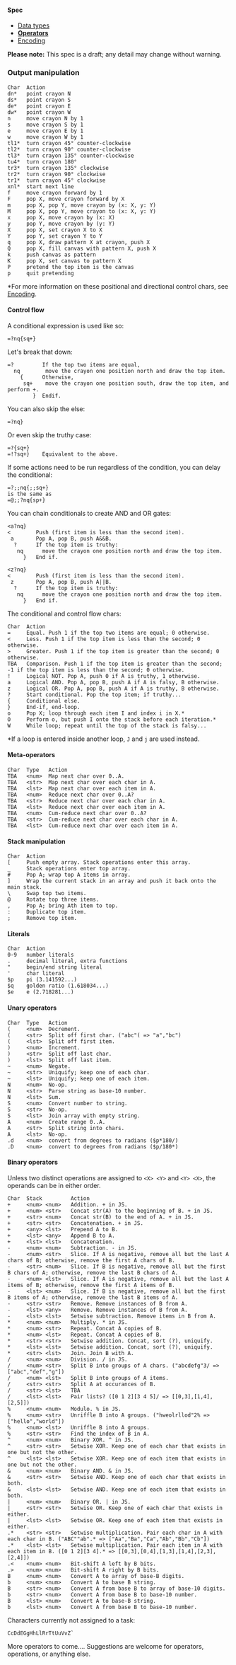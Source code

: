 #### Spec
- [Data types](https://github.com/ETHproductions/Crayon/blob/master/docs/Data%20types.md)
- [**Operators**](https://github.com/ETHproductions/Crayon/blob/master/docs/Operators.md)
- [Encoding](https://github.com/ETHproductions/Crayon/blob/master/docs/Encoding.md)

**Please note:** This spec is a draft; any detail may change without warning.

### Output manipulation

    Char  Action
    dn*   point crayon N
    ds*   point crayon S
    de*   point crayon E
    dw*   point crayon W
    n     move crayon N by 1
    s     move crayon S by 1
    e     move crayon E by 1
    w     move crayon W by 1
    tl1*  turn crayon 45° counter-clockwise
    tl2*  turn crayon 90° counter-clockwise
    tl3*  turn crayon 135° counter-clockwise
    tu4*  turn crayon 180°
    tr3*  turn crayon 135° clockwise
    tr2*  turn crayon 90° clockwise
    tr1*  turn crayon 45° clockwise
    xnl*  start next line
    f     move crayon forward by 1
    F     pop X, move crayon forward by X
    m     pop X, pop Y, move crayon by (x: X, y: Y)
    M     pop X, pop Y, move crayon to (x: X, y: Y)
    x     pop X, move crayon by (x: X)
    y     pop Y, move crayon by (y: Y)
    X     pop X, set crayon X to X
    Y     pop Y, set crayon Y to Y
    q     pop X, draw pattern X at crayon, push X
    Q     pop X, fill canvas with pattern X, push X
    k     push canvas as pattern
    K     pop X, set canvas to pattern X
    P     pretend the top item is the canvas
    p     quit pretending

*For more information on these positional and directional control chars, see [Encoding](https://github.com/ETHproductions/Crayon/blob/master/docs/Encoding.md).

#### Control flow

A conditional expression is used like so:

    =?nq{sq+}
    
Let's break that down:

    =?         If the top two items are equal,
      nq        move the crayon one position north and draw the top item.
        {      Otherwise,
         sq+    move the crayon one position south, draw the top item, and perform +.
            }  Endif.

You can also skip the else:

    =?nq}

Or even skip the truthy case:

    =?{sq+}
	=!?sq+}    Equivalent to the above.
    
If some actions need to be run regardless of the condition, you can delay the conditional:

    =?;;nq{;;sq+}
    is the same as
    =@;;?nq{sp+}

You can chain conditionals to create AND and OR gates:

    <a?nq}
    <        Push (first item is less than the second item).
     a       Pop A, pop B, push A&&B.
      ?      If the top item is truthy:
	   nq      move the crayon one position north and draw the top item.
         }   End if.

    <z?nq}
    <        Push (first item is less than the second item).
     z       Pop A, pop B, push A||B.
      ?      If the top item is truthy:
	   nq      move the crayon one position north and draw the top item.
         }   End if.
		 
The conditional and control flow chars:

    Char  Action
    =     Equal. Push 1 if the top two items are equal; 0 otherwise.
    <     Less. Push 1 if the top item is less than the second; 0 otherwise.
    >     Greater. Push 1 if the top item is greater than the second; 0 otherwise.
	TBA   Comparison. Push 1 if the top item is greater than the second; -1 if the top item is less than the second; 0 otherwise.
    !     Logical NOT. Pop A, push 0 if A is truthy, 1 otherwise.
    a     Logical AND. Pop A, pop B, push A if A is falsy, B otherwise.
    z     Logical OR. Pop A, pop B, push A if A is truthy, B otherwise.
    ?     Start conditional. Pop the top item; if truthy...
    {     Conditional else.
    }     End-if, end-loop.
    o     Pop X; loop through each item I and index i in X.*
    O     Perform o, but push I onto the stack before each iteration.*
	W     While loop; repeat until the top of the stack is falsy...

*If a loop is entered inside another loop, `J` and `j` are used instead.

#### Meta-operators

    Char  Type   Action
    TBA   <num>  Map next char over 0..A.
    TBA   <str>  Map next char over each char in A.
    TBA   <lst>  Map next char over each item in A.
    TBA   <num>  Reduce next char over 0..A?
    TBA   <str>  Reduce next char over each char in A.
    TBA   <lst>  Reduce next char over each item in A.
    TBA   <num>  Cum-reduce next char over 0..A?
    TBA   <str>  Cum-reduce next char over each char in A.
    TBA   <lst>  Cum-reduce next char over each item in A.

#### Stack manipulation

    Char  Action
    [     Push empty array. Stack operations enter this array.
    _     Stack operations enter top array.
	#     Pop A; wrap top A items in array.
    ]     Wrap the current stack in an array and push it back onto the main stack.
    \     Swap top two items.
	@     Rotate top three items.
    ,     Pop A; bring Ath item to top.
    :     Duplicate top item.
    ;     Remove top item.

#### Literals

    Char  Action
    0-9   number literals
    .     decimal literal, extra functions
    "     begin/end string literal
    '     char literal
    $p    pi (3.141592...)
    $q    golden ratio (1.618034...)
    $e    e (2.718281...)

#### Unary operators

    Char  Type   Action
    (     <num>  Decrement.
    (     <str>  Split off first char. ("abc"( => "a","bc")
    (     <lst>  Split off first item.
    )     <num>  Increment.
    )     <str>  Split off last char.
    )     <lst>  Split off last item.
    ~     <num>  Negate.
    ~     <str>  Uniquify; keep one of each char.
    ~     <lst>  Uniquify; keep one of each item.
    N     <num>  No-op.
    N     <str>  Parse string as base-10 number.
    N     <lst>  Sum.
    S     <num>  Convert number to string.
    S     <str>  No-op.
    S     <lst>  Join array with empty string.
    A     <num>  Create range 0..A.
    A     <str>  Split string into chars.
    A     <lst>  No-op.
    .d    <num>  convert from degrees to radians ($p*180/)
    .D    <num>  convert to degrees from radians ($p/180*)

#### Binary operators

Unless two distinct operations are assigned to `<X> <Y>` and `<Y> <X>`, the operands can be in either order.

    Char  Stack         Action
    +     <num> <num>   Addition. + in JS.
    +     <num> <str>   Concat str(A) to the beginning of B. + in JS.
    +     <str> <num>   Concat str(B) to the end of A. + in JS.
    +     <str> <str>   Concatenation. + in JS.
    +     <any> <lst>   Prepend A to B.
    +     <lst> <any>   Append B to A.
    +     <lst> <lst>   Concatenation.
    -     <num> <num>   Subtraction. - in JS.
    -     <num> <str>   Slice. If A is negative, remove all but the last A chars of B; otherwise, remove the first A chars of B.
    -     <str> <num>   Slice. If B is negative, remove all but the first B chars of A; otherwise, remove the last B chars of A.
    -     <num> <lst>   Slice. If A is negative, remove all but the last A items of B; otherwise, remove the first A items of B.
    -     <lst> <num>   Slice. If B is negative, remove all but the first B items of A; otherwise, remove the last B items of A.
    -     <str> <str>   Remove. Remove instances of B from A.
    -     <lst> <any>   Remove. Remove instances of B from A.
    -     <lst> <lst>   Setwise subtraction. Remove items in B from A.
    *     <num> <num>   Multiply. * in JS.
    *     <num> <str>   Repeat. Concat A copies of B.
    *     <num> <lst>   Repeat. Concat A copies of B.
    *     <str> <str>   Setwise addition. Concat, sort (?), uniquify.
    *     <lst> <lst>   Setwise addition. Concat, sort (?), uniquify.
    *     <str> <lst>   Join. Join B with A.
    /     <num> <num>   Division. / in JS.
    /     <num> <str>   Split B into groups of A chars. ("abcdefg"3/ => ["abc","def","g"])
    /     <num> <lst>   Split B into groups of A items.
    /     <str> <str>   Split A at occurances of B.
    /     <str> <lst>   TBA
    /     <lst> <lst>   Pair lists? ([0 1 2][3 4 5]/ => [[0,3],[1,4],[2,5]])
    %     <num> <num>   Modulo. % in JS.
    %     <num> <str>   Unriffle B into A groups. ("hweolrllod"2% => ["hello","world"])
    %     <num> <lst>   Unriffle B into A groups.
    %     <str> <str>   Find the index of B in A.
    ^     <num> <num>   Binary XOR. ^ in JS.
    ^     <str> <str>   Setwise XOR. Keep one of each char that exists in one but not the other.
    ^     <lst> <lst>   Setwise XOR. Keep one of each item that exists in one but not the other.
    &     <num> <num>   Binary AND. & in JS.
    &     <str> <str>   Setwise AND. Keep one of each char that exists in both.
    &     <lst> <lst>   Setwise AND. Keep one of each item that exists in both.
    |     <num> <num>   Binary OR. | in JS.
    |     <str> <str>   Setwise OR. Keep one of each char that exists in either.
    |     <lst> <lst>   Setwise OR. Keep one of each item that exists in either.
    .*    <str> <str>   Setwise multiplication. Pair each char in A with each char in B. ("ABC""ab".* => ["Aa","Ba","Ca","Ab","Bb","Cb"])
    .*    <lst> <lst>   Setwise multiplication. Pair each item in A with each item in B. ([0 1 2][3 4].* => [[0,3],[0,4],[1,3],[1,4],[2,3],[2,4]])
    .<    <num> <num>   Bit-shift A left by B bits.
    .>    <num> <num>   Bit-shift A right by B bits.
	B     <num> <num>   Convert A to array of base-B digits.
	b     <num> <num>   Convert A to base B string.
	B     <str> <num>   Convert A from base B to array of base-10 digits.
	b     <str> <num>   Convert A from base B to base-10 number.
	B     <lst> <num>   Convert A to base-B string.
	b     <lst> <num>   Convert A from base B to base-10 number.

Characters currently not assigned to a task:

    CcDdEGgHhLlRrTtUuVvZ`

More operators to come.... Suggestions are welcome for operators, operations, or anything else.
